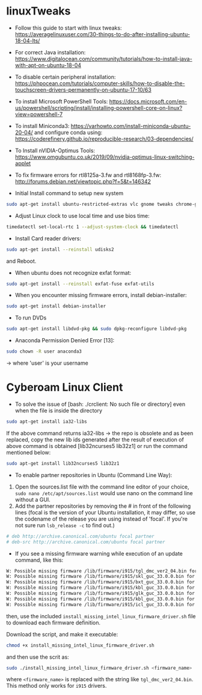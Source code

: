# linuxTweaks

* Follow this guide to start with linux tweaks: https://averagelinuxuser.com/30-things-to-do-after-installing-ubuntu-18-04-lts/

* For correct Java installation: https://www.digitalocean.com/community/tutorials/how-to-install-java-with-apt-on-ubuntu-18-04

* To disable certain peripheral installation: https://phpocean.com/tutorials/computer-skills/how-to-disable-the-touchscreen-drivers-permanently-on-ubuntu-17-10/63

* To install Microsoft PowerShell Tools: https://docs.microsoft.com/en-us/powershell/scripting/install/installing-powershell-core-on-linux?view=powershell-7

* To install Miniconda3: https://varhowto.com/install-miniconda-ubuntu-20-04/ and configure conda using: https://coderefinery.github.io/reproducible-research/03-dependencies/

* To Install nVIDIA-Optimus Tools: https://www.omgubuntu.co.uk/2019/09/nvidia-optimus-linux-switching-applet

* To fix firmware errors for rtl8125a-3.fw and rtl8168fp-3.fw: http://forums.debian.net/viewtopic.php?f=5&t=146342

* Initial Install command to setup new system
```bash
sudo apt-get install ubuntu-restricted-extras vlc gnome tweaks chrome-gnome-shell firefox-gnome-shell rar unrar p7zip-full p7zip-rar wine winetricks build-essential
```

* Adjust Linux clock to use local time and use bios time:
```bash
timedatectl set-local-rtc 1 --adjust-system-clock && timedatectl
```

* Install Card reader drivers:
```bash
sudo apt-get install --reinstall udisks2
```
and Reboot.

* When ubuntu does not recognize exfat format:
```bash
sudo apt-get install --reinstall exfat-fuse exfat-utils
```

* When you encounter missing firmware errors, install debian-installer:
```bash
sudo apt-get install debian-installer
```

* To run DVDs
```bash
sudo apt-get install libdvd-pkg && sudo dpkg-reconfigure libdvd-pkg
```

* Anaconda Permission Denied Error [13]:
```bash
sudo chown -R user anaconda3
```
-> where 'user' is your username

# Cyberoam Linux Client

* To solve the issue of [bash: ./crclient: No such file or directory] even when the file is inside the directory
```bash
sudo apt-get install ia32-libs
```
If the above command returns ia32-libs -> the repo is obsolete and as been replaced, copy the new lib ids generated after the result of execution of above command is obtained [lib32ncurses5 lib32z1] or run the command mentioned below:
```bash
sudo apt-get install lib32ncurses5 lib32z1
```

* To enable partner repositories in Ubuntu (Command Line Way):

1. Open the sources.list file with the command line editor of your choice, ```sudo nano /etc/apt/sources.list``` would use nano on the command line without a GUI.
2. Add the partner repositories by removing the # in front of the following lines (focal is the version of your Ubuntu installation, it may differ, so use the codename of the release you are using instead of 'focal'. If you're not sure run ```lsb_release -c``` to find out.)
```bash
# deb http://archive.canonical.com/ubuntu focal partner
# deb-src http://archive.canonical.com/ubuntu focal partner
```

* If you see a missing firmware warning while execution of an update command, like this:
```bash
W: Possible missing firmware /lib/firmware/i915/tgl_dmc_ver2_04.bin for module i915
W: Possible missing firmware /lib/firmware/i915/skl_guc_33.0.0.bin for module i915
W: Possible missing firmware /lib/firmware/i915/bxt_guc_33.0.0.bin for module i915
W: Possible missing firmware /lib/firmware/i915/kbl_guc_33.0.0.bin for module i915
W: Possible missing firmware /lib/firmware/i915/glk_guc_33.0.0.bin for module i915
W: Possible missing firmware /lib/firmware/i915/kbl_guc_33.0.0.bin for module i915
W: Possible missing firmware /lib/firmware/i915/icl_guc_33.0.0.bin for module i915
```
then, use the included ```install_missing_intel_linux_firmware_driver.sh``` file to download each firmware definition.

Download the script, and make it executable:
```bash
chmod +x install_missing_intel_linux_firmware_driver.sh
```
and then use the scrit as:
```bash
sudo ./install_missing_intel_linux_firmware_driver.sh <firmware_name>
```
where ```<firmware_name>``` is replaced with the string like ```tgl_dmc_ver2_04.bin```.
This method only works for ```i915``` drivers.
